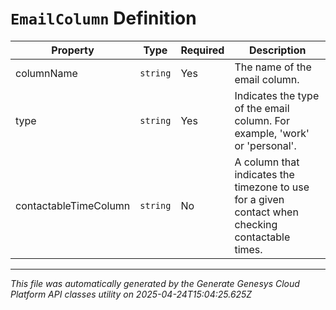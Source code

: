 # `EmailColumn` Definition

| Property | Type | Required | Description |
|----------|------|----------|-------------|
| columnName | `string` | Yes | The name of the email column. |
| type | `string` | Yes | Indicates the type of the email column. For example, 'work' or 'personal'. |
| contactableTimeColumn | `string` | No | A column that indicates the timezone to use for a given contact when checking contactable times. |

---

*This file was automatically generated by the Generate Genesys Cloud Platform API classes utility on 2025-04-24T15:04:25.625Z*
